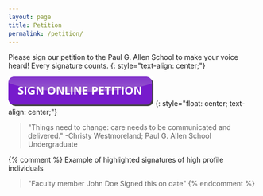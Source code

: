 ```yaml
---
layout: page
title: Petition
permalink: /petition/
---
```


Please sign our petition to the Paul G. Allen School to make your voice heard! Every signature counts.
{: style="text-align: center;"}

[![button to click to sign the petition](/images/button.png)](https://www.change.org/p/build-a-counterspace-in-the-paul-g-allen-school)
{: style="float: center; text-align: center;"}

> "Things need to change: care needs to be communicated and delivered." -Christy Westmoreland; Paul G. Allen School Undergraduate

{% comment %}
Example of highlighted signatures of high profile individuals

> "Faculty member John Doe Signed this on date"
{% endcomment %}
